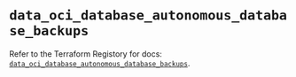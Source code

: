 # `data_oci_database_autonomous_database_backups`

Refer to the Terraform Registory for docs: [`data_oci_database_autonomous_database_backups`](https://registry.terraform.io/providers/oracle/oci/6.18.0/docs/data-sources/database_autonomous_database_backups).
